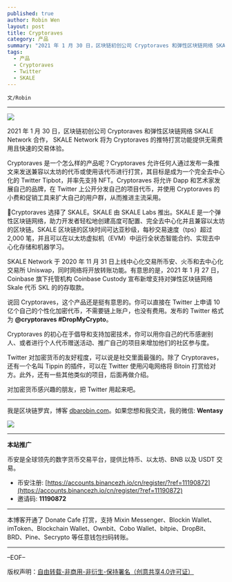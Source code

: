 ```yaml
---
published: true
author: Robin Wen
layout: post
title: Cryptoraves
category: 产品
summary: "2021 年 1 月 30 日，区块链初创公司 Cryptoraves 和弹性区块链网络 SKALE Network 合作， SKALE Network 将为 Cryptoraves 的推特打赏功能提供无需费用且快速的交易体验。Cryptoraves 是一个怎么样的产品呢？Cryptoraves 允许任何人通过发布一条推文来发送兼容以太坊的代币或使用该代币进行打赏，其目标是成为一个完全去中心化的 Twitter Tipbot，并率先支持 NFT。Cryptoraves 将允许 Dapp 和艺术家发展自己的品牌，在 Twitter 上公开分发自己的项目代币，并使用 Cryptoraves 的小费和促销工具来扩大自己的用户群，从而推进主流采用。对加密货币感兴趣的朋友，把 Twitter 用起来吧。"
tags:
  - 产品
  - Cryptoraves
  - Twitter
  - SKALE
---
```


`文/Robin`

***

![](https://cdn.dbarobin.com/qybo1xo.png)

2021 年 1 月 30 日，区块链初创公司 Cryptoraves 和弹性区块链网络 SKALE Network 合作， SKALE Network 将为 Cryptoraves 的推特打赏功能提供无需费用且快速的交易体验。

Cryptoraves 是一个怎么样的产品呢？Cryptoraves 允许任何人通过发布一条推文来发送兼容以太坊的代币或使用该代币进行打赏，其目标是成为一个完全去中心化的 Twitter Tipbot，并率先支持 NFT。Cryptoraves 将允许 Dapp 和艺术家发展自己的品牌，在 Twitter 上公开分发自己的项目代币，并使用 Cryptoraves 的小费和促销工具来扩大自己的用户群，从而推进主流采用。

Cryptoraves 选择了 SKALE。SKALE 由 SKALE Labs 推出。SKALE 是一个弹性区块链网络，助力开发者轻松地创建高度可配置、完全去中心化并且兼容以太坊的区块链。SKALE 区块链的区块时间可达亚秒级，每秒交易速度（tps）超过 2,000 笔，并且可以在以太坊虚拟机（EVM）中运行全状态智能合约、实现去中心化存储和机器学习。

SKALE Network 于 2020 年 11 月 31 日上线中心化交易所币安、火币和去中心化交易所 Uniswap，同时网络将开放转账功能。有意思的是，2021 年 1 月 27 日，Coinbase 旗下托管机构 Coinbase Custody 宣布新增支持对弹性区块链网络 Skale 代币 SKL 的的存取款。

说回 Cryptoraves，这个产品还是挺有意思的。你可以直接在 Twitter 上申请 10 亿个自己的个性化加密代币，不需要链上账户，也没有费用。发布的 Twitter 格式为 **@cryptoraves #DropMyCrypto**。

Cryptoraves 的初心在于倡导和支持加密技术，你可以用你自己的代币感谢别人、或者进行个人代币赠送活动、推广自己的项目来增加他们的社区参与度。

Twitter 对加密货币的友好程度，可以说是社交里面最强的。除了 Cryptoraves，还有一个名叫 Tippin 的插件，可以在 Twitter 使用闪电网络将 Bitoin 打赏给对方。此外，还有一些其他类似的项目，后面再做介绍。

对加密货币感兴趣的朋友，把 Twitter 用起来吧。

***

我是区块链罗宾，博客 [dbarobin.com](https://dbarobin.com/)。如果您想和我交流，我的微信: **Wentasy**

![](https://cdn.dbarobin.com/v4yywe2.png)

***

**本站推广**

币安是全球领先的数字货币交易平台，提供比特币、以太坊、BNB 以及 USDT 交易。

* 币安注册: [https://accounts.binancezh.io/cn/register/?ref=11190872](https://accounts.binancezh.io/cn/register/?ref=11190872)
* 邀请码: **11190872**

***

本博客开通了 Donate Cafe 打赏，支持 Mixin Messenger、Blockin Wallet、imToken、Blockchain Wallet、Ownbit、Cobo Wallet、bitpie、DropBit、BRD、Pine、Secrypto 等任意钱包扫码转账。

<center>
    <div class="--donate-button"
         data-button-id="f8b9df0d-af9a-460d-8258-d3f435445075"
    ></div>
</center>

***

–EOF–

版权声明：[自由转载-非商用-非衍生-保持署名（创意共享4.0许可证）](http://creativecommons.org/licenses/by-nc-nd/4.0/deed.zh)